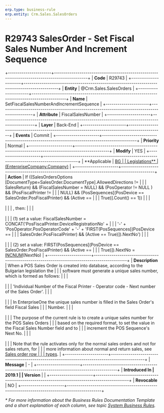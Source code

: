 ```yaml
---
erp.type: business-rule
erp.entity: Crm.Sales.SalesOrders
---
```


# R29743 SalesOrder - Set Fiscal Sales Number And Increment Sequence
+----------------------+-----------------------------------------------------------------------------------------------+
| **Code**             | R29743                                                                                        |
+----------------------+-----------------------------------------------------------------------------------------------+
| **Entity**           | @Crm.Sales.SalesOrders                                                                        |
+----------------------+-----------------------------------------------------------------------------------------------+
| **Name**             | SetFiscalSalesNumberAndIncrementSequence                                                      |
+----------------------+-----------------------------------------------------------------------------------------------+
| **Attribute**        | FiscalSalesNumber                                                                             |
+----------------------+-----------------------------------------------------------------------------------------------+
| **Layer**            | Back-End                                                                                      |
+----------------------+-----------------------------------------------------------------------------------------------+
| **Events**           | Commit                                                                                        |
+----------------------+-----------------------------------------------------------------------------------------------+
| **Priority**         | Normal                                                                                        |
+----------------------+-----------------------------------------------------------------------------------------------+
| **Modify**           | YES                                                                                           |
+----------------------+-----------------------------------------------------------------------------------------------+
| **Applicable         | [BG                                                                                           |
| Legislations**       | (EnterpriseCompany.Company)](xref:applicable-legislations)                                    |
+----------------------+-----------------------------------------------------------------------------------------------+
| **Action**           | If ((SalesOrdersOptions \[DocumentType=SalesOrder.DocumentType\].AllowedDirections !=         |
|                      | SalesReturn) && (FiscalSalesNumber = NULL) && (PosOperator != NULL ) && (PosFiscalPrinter !=  |
|                      | NULL) && (PosSequences\[(PosDevice == SalesOrder.PosFiscalPrinter) && (Active ==              |
|                      | True)\].Count() == 1))                                                                        |
|                      | <br/><br/>                                                                                    |
|                      | , then:                                                                                       |
|                      | <br/><br/>                                                                                    |
|                      | \(1\) set a value: FiscalSalesNumber = CONCAT(\'PosFiscalPrinter.DeviceRegistrationNo\' +     |
|                      | \'-\' + \'PosOperator.PosOperatorCode\' + \'-\' + \'FIRST(PosSequences\[(PosDevice ==         |
|                      | SalesOrder.PosFiscalPrinter) && (Active == True)\]).NextNo\')                                 |
|                      | <br/><br/>                                                                                    |
|                      | (2) set a value: FIRST(PosSequences\[(PosDevice == SalesOrder.PosFiscalPrinter) && (Active == |
|                      | True)\]).NextNo = [INCNUM](xref:cao-INCNUM)(NextNo)         |
+----------------------+-----------------------------------------------------------------------------------------------+
| **Description**      | When a POS Sales Order is created into database, according to the Bulgarian legislation the   |
|                      | software must generate a unique sales number, which is formed as follows:                     |
|                      | <br/><br/>                                                                                    |
|                      | \'Individual Number of the Fiscal Printer - Operator code - Next number of the Sales Order\'. |
|                      | <br/><br/>                                                                                    |
|                      | In EnterpriseOne the unique sales number is filled in the Sales Order\'s field Fiscal Sales   |
|                      | Number.                                                                                       |
|                      | <br/><br/>                                                                                    |
|                      | The purpose of the current rule is to create a unique sales number for the POS Sales Orders   |
|                      | based on the required format, to set the value in the Fiscal Sales Number field and to        |
|                      | increment the POS Sequence\'s Next No.                                                        |
|                      | <br/><br/>                                                                                    |
|                      | Note that the rule activates only for the normal sales orders and not for sales return, for   |
|                      | more information about normal and return sales, see [Sales order row                          |
|                      | types](xref:sales-order-row-types).                                                           |
+----------------------+-----------------------------------------------------------------------------------------------+
| **Message**          | \-                                                                                            |
+----------------------+-----------------------------------------------------------------------------------------------+
| **Introduced In      | 2019.1                                                                                        |
| Version**            |                                                                                               |
+----------------------+-----------------------------------------------------------------------------------------------+
| **Revocable**        | NO                                                                                            |
+----------------------+-----------------------------------------------------------------------------------------------+

*\* For more information about the Business Rules Documentation Template and a short explanation of each column, see
topic [System Business Rules](../templates/template-description-system-business-rules.md).*
